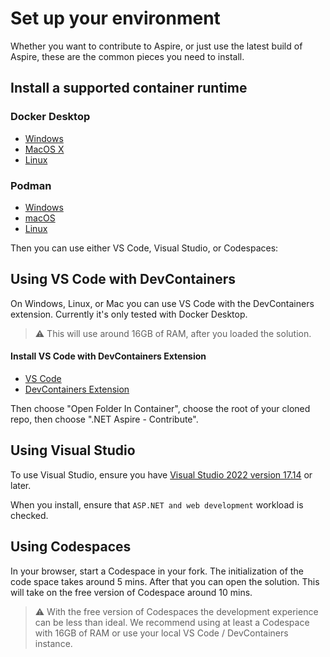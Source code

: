 # Set up your environment

Whether you want to contribute to Aspire, or just use the latest build of Aspire, these are the common pieces you need to install.

## Install a supported container runtime

### Docker Desktop
* [Windows](https://docs.docker.com/desktop/install/windows-install/)
* [MacOS X](https://docs.docker.com/desktop/install/mac-install/)
* [Linux](https://docs.docker.com/desktop/install/linux-install/)

### Podman
* [Windows](https://podman.io/docs/installation#windows)
* [macOS](https://podman.io/docs/installation#macos)
* [Linux](https://podman.io/docs/installation#installing-on-linux)

Then you can use either VS Code, Visual Studio, or Codespaces:

## Using VS Code with DevContainers

On Windows, Linux, or Mac you can use VS Code with the DevContainers extension. Currently it's only tested with Docker Desktop.

> :warning: This will use around 16GB of RAM, after you loaded the solution.

#### Install VS Code with DevContainers Extension

* [VS Code](https://code.visualstudio.com/Download)
* [DevContainers Extension](https://marketplace.visualstudio.com/items?itemName=ms-VSCode-remote.remote-containers)

Then choose "Open Folder In Container", choose the root of your cloned repo, then choose ".NET Aspire - Contribute".

## Using Visual Studio

To use Visual Studio, ensure you have [Visual Studio 2022 version 17.14](https://visualstudio.microsoft.com/vs) or later.

When you install, ensure that `ASP.NET and web development` workload is checked.

## Using Codespaces

In your browser, start a Codespace in your fork. The initialization of the code space takes around 5 mins. After that you can open the solution.
This will take on the free version of Codespace around 10 mins.

> :warning: With the free version of Codespaces the development experience can be less than ideal. We recommend using at least a Codespace with 16GB of RAM or use your local VS Code / DevContainers instance.
